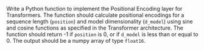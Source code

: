 Write a Python function to implement the Positional Encoding layer for Transformers.
      The function should calculate positional encodings for a sequence length (`position`) and model dimensionality (`d_model`) using sine and cosine functions as specified in the Transformer architecture.
      The function should return -1 if `position` is 0, or if `d_model` is less than or equal to 0. The output should be a numpy array of type `float16`.
